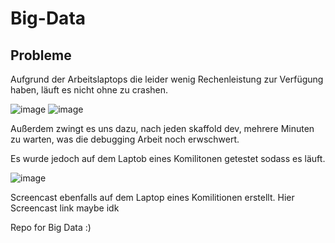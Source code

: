 # Big-Data

## Probleme

Aufgrund der Arbeitslaptops die leider wenig Rechenleistung zur Verfügung haben, läuft es nicht ohne zu crashen.

![image](https://github.com/user-attachments/assets/9a0fd5c7-de05-495d-adc4-15dbce34ed03)
![image](https://github.com/user-attachments/assets/e4f9f4f9-b1a7-478d-9b0a-04909b783ff0)

Außerdem zwingt es uns dazu, nach jeden skaffold dev, mehrere Minuten zu warten, was die debugging Arbeit noch erwschwert.


Es wurde jedoch auf dem Laptob eines Komilitonen getestet sodass es läuft.

![image](https://github.com/user-attachments/assets/9f8efbf3-423a-4a58-a7f2-fd2b1c45b5cc)

Screencast ebenfalls auf dem Laptop eines Komilitionen erstellt.
Hier Screencast link maybe idk

Repo for Big Data :)
